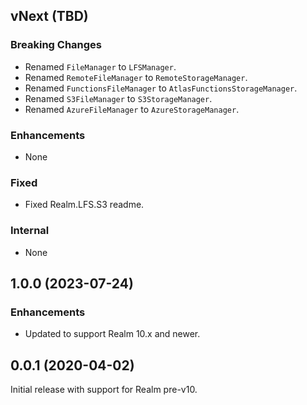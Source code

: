 ## vNext (TBD)

### Breaking Changes
* Renamed `FileManager` to `LFSManager`.
* Renamed `RemoteFileManager` to `RemoteStorageManager`.
* Renamed `FunctionsFileManager` to `AtlasFunctionsStorageManager`.
* Renamed `S3FileManager` to `S3StorageManager`.
* Renamed `AzureFileManager` to `AzureStorageManager`.

### Enhancements
* None

### Fixed
* Fixed Realm.LFS.S3 readme.

### Internal
* None

## 1.0.0 (2023-07-24)

### Enhancements
* Updated to support Realm 10.x and newer.


## 0.0.1 (2020-04-02)

Initial release with support for Realm pre-v10.